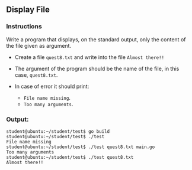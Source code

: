 ## Display File

### Instructions

Write a program that displays, on the standard output, only the content of the file given as argument.

- Create a file `quest8.txt` and write into the file `Almost there!!`

- The argument of the program should be the name of the file, in this case, `quest8.txt`.

- In case of error it should print:
    - `File name missing`.
    - `Too many arguments`.

### Output:

```console
student@ubuntu:~/student/test$ go build
student@ubuntu:~/student/test$ ./test
File name missing
student@ubuntu:~/student/test$ ./test quest8.txt main.go
Too many arguments
student@ubuntu:~/student/test$ ./test quest8.txt
Almost there!!
```
